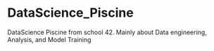 # DataScience_Piscine
DataScience Piscine from school 42. Mainly about Data engineering, Analysis, and Model Training
